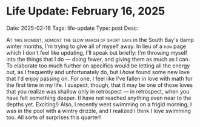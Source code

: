 # Life Update: February 16, 2025
Date: 2025-02-16
Tags: life-update
Type: post
Desc: 

<span class="dropcap" letter="A">A</span><span class="smallcaps">t this moment, admidst the slow march of short days</span> in the South Bay's damp winter months, I'm trying to give all of myself away. In lieu of a <code>now</code> page which I don't feel like updating, I'll speak but briefly: I'm throwing myself into the things that I do — doing fewer, and giving them as much as I can. To elaborate too much further on specifics would be letting all the energy out, as I frequently and unfortunately do, but I <i>have</i> found some new love that I'd enjoy passing on. For one, I feel like I've fallen in love with math for the first time in my life. I suspect, though, that it may be one of those loves that you realize was shallow only in retrospect — in retrospect, when you have felt something deeper. (I have not reached anything even near to the depths yet. Exciting!) Also, I recently went swimming on a frigid morning; I was in the pool with a wintry drizzle, and I realized I think I love swimming too. All sorts of surprises this quarter!</p>

